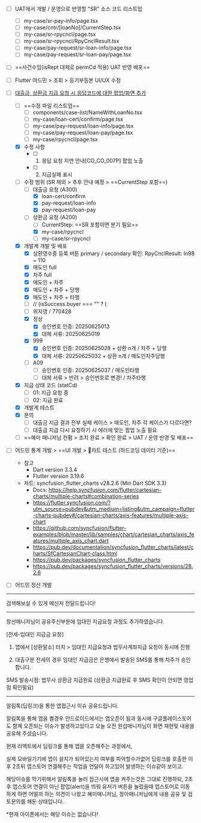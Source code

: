 - [ ] UAT에서 개발 / 운영으로 반영할 "SR" 소스 코드 리스트업
	- [ ] my-case/sr-pay-info/page.tsx
	- [ ] my-case/cntr/[loanNo]/CurrentStep.tsx
	- [ ] my-case/sr-rpycncl/page.tsx
	- [ ] my-case/sr-rpycncl/RpyCnclResult.tsx
	- [ ] my-case/pay-request/sr-loan-info/page.tsx
	- [ ] my-case/pay-request/sr-loan-pay/page.tsx
- [ ] ==사건수임(isRept 대체로 permCd 적용) UAT 반영 배포==
- [ ] Flutter 어드민 > 조회 > 등기부등본 UI/UX 수정
- [ ] [대출금, 상환금 지급 요청 시 응답코드에 대한 팝업/화면 추가](https://www.notion.so/bankle/1f85a9ad1c9a800f8fadc9e037d748b7)
	- [ ] ==수정 파일 리스트업==
		- [ ] components/case-list/NameWithLoanNo.tsx
		- [ ] my-case/loan-cert/confirm/page.tsx
		- [ ] my-case/pay-request/loan-info/page.tsx
		- [ ] my-case/pay-request/loan-pay/page.tsx
		- [ ] my-case/rpycncl/page.tsx
	- [x] 수정 사항
		- [ ] 1. 응답 요청 지연 안내[CO_CO_007P] 팝업 노출
		- [ ] 2. 지급실패 표시
	- [ ] 수정 범위 (SR 제외 > 추후 안내 예정 > ==CurrentStep 포함==)
		- [ ] 대출금 요청 (A300)
			- [x] loan-cert/confirm
			- [x] pay-request/loan-info
			- [x] pay-request/loan-pay
		- [ ] 상환금 요청 (A200)
			- [ ] CurrentStep: ==SR 포함이면 분기 필요==
			- [x] my-case/rpycncl
			- [ ] my-case/sr-rpycncl
	- [x] 개발계 개발 및 배포
		- [x] 상환영수증 등록 버튼 primary / secondary 확인: RpyCnclResult: ln98 ~ 110
		- [x] 매도인 full
		- [x] 차주 full
		- [x] 매도인 + 차주
		- [x] 매도인 + 차주 + 당행
		- [x] 매도인 + 차주 + 타행
		- [ ] // (isSuccess.buyer === "" ? (
		- [ ] 위지영 / 770428
		- [x] 정상
			- [x] 승인번호 인증: 20250625013
			- [x] 대체 서류: 20250625019
		- [x] 999
			- [x] 승인번호 인증: 20250625028 + 상환 n개 / 차주 + 당행
			- [x] 대체 서류: 20250625032 + 상환 n개 / 매도인차주당행
		- [ ] A09
			- [ ] 승인번호 인증: 20250625037 / 매도인타행
			- [ ] 대체 서류 > 반려 > 승인번호로 변경! / 차주타행
	- [x] 지급 상태 코드 (statCd)
		- [ ] 01: 지급 요청 중
		- [ ] 02: 지급 완료
	- [x] 개발계 테스트
	- [x] 문의
		- [ ] 대출금 지급 결과 전부 실패 케이스 > 매도인, 차주 각 케이스가 다르다면?
		- [ ] 대출급 지급 다시 요청하기 시 에러에 맞는 팝업 노출 필요
	- [ ] ==혜미 매니저님 컨펌 > 조치 완료 > 확인 완료 > UAT / 운영 반영 및 배포==
- [ ] 어드민 통계 개발 > ==UI 개발 > 차트 테스트 (하드코딩 데이터 기준)==
	- 참고
		- Dart version 3.3.4
		- Flutter version 3.19.6
	- 차트: syncfusion_flutter_charts v28.2.6 (Min Dart SDK 3.3)
		- Docs: https://help.syncfusion.com/flutter/cartesian-charts/multiple-charts#combination-series
		- https://flutter.syncfusion.com/?utm_source=pubdev&utm_medium=listing&utm_campaign=flutter-charts-pubdev#/cartesian-charts/axis-features/multiple-axis-chart
		- https://github.com/syncfusion/flutter-examples/blob/master/lib/samples/chart/cartesian_charts/axis_features/multiple_axis_chart.dart
		- https://pub.dev/documentation/syncfusion_flutter_charts/latest/charts/SfCartesianChart-class.html
		- https://pub.dev/packages/syncfusion_flutter_charts
		- https://pub.dev/packages/syncfusion_flutter_charts/versions/28.2.6
- [ ] 어드민 정산 개발


***
검색해보실 수 있게 메신저 전달드립니다!

---------------------------------

창선매니저님이 공유주신부분에 임대인 지급요청 과정도 추가하였습니다.

  

[전세-임대인 지급금 요청]

  

1. 앱에서 [상환말소] 터치 > 임대인 지급요청과 법무사계좌지급 요청이 동시에 진행

2. 대출구분 전세의 경우 임대인 지급금은 은행에서 발송된 SMS를 통해 차주가 승인합니다.

  

SMS 발송시점: 법무사 상환금 지급완료 (상환금 지급완료 후 SMS 확인이 안되면 영업점 확인필요)


***

알림톡(딥링크)을 통한 앱접근시 이슈 공유드립니다.

  

알림톡을 통해 앱을 켤경우 안드로이드에서는 앱오픈이 됨과 동시에 구글플레이스토어도 함께 오픈되는 이슈가 발생하고있다고 오늘 오전 원섭매니저님이 화면 재현및 내용을 공유해 주셨습니다.

  

현재 리액트에서 딥링크를 통해 앱을 오픈해주는 과정에서, 

실제 모바일기기에 앱이 설치가 되어있는지 여부를 파악할수가없어 딥링크를 호출한 이후 2초뒤 앱스토어 연결해주는 작업을 연달아 하고있어 발생하는 이슈같아 보이고.

  

해당이슈를 막기위해서 알림톡을 눌러 접근시에 앱을 켜주는것은 그대로 진행하되, 2초후 앱스토어 연결이 아닌 팝업(alert)을 띄워 유저가 버튼을 눌렀을때 앱스토어로 이동하게 하면 어떨까 하는 의견이 나왔고 혜미매니저님, 정아매니저님에게 내용 공유 및 검토문의를 해둔 상태입니다.

  

*현재 아이폰에서는 해당 이슈는 없습니다!